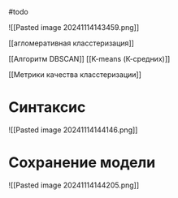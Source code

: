 #todo 

![[Pasted image 20241114143459.png]]

[[агломеративная класстеризация]]

[[Алгоритм DBSCAN]]
[[K-means (К-средних)]]

[[Метрики качества класстеризации]]

# Синтаксис

![[Pasted image 20241114144146.png]]

# Сохранение модели

![[Pasted image 20241114144205.png]]

